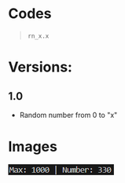 # Codes

> `rn_x.x`

# Versions:

## 1.0
- Random number from 0 to "x"


# Images

![.](https://github.com/soneviconia/icon/raw/main/pythings/image2.png)
